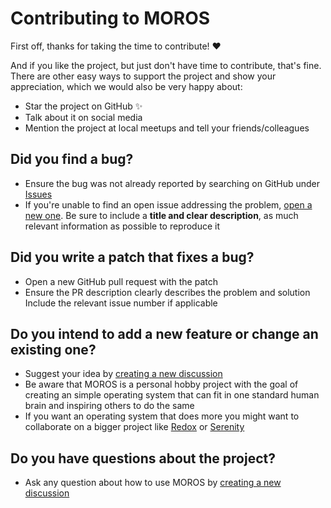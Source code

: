 # Contributing to MOROS

First off, thanks for taking the time to contribute! ❤️

And if you like the project, but just don't have time to contribute, that's
fine. There are other easy ways to support the project and show your
appreciation, which we would also be very happy about:

- Star the project on GitHub ✨
- Talk about it on social media
- Mention the project at local meetups and tell your friends/colleagues

## Did you find a bug?

- Ensure the bug was not already reported by searching on GitHub under
  [Issues](https://github.com/vinc/moros/issues)
- If you're unable to find an open issue addressing the problem,
  [open a new one](https://github.com/vinc/moros/issues/new). Be sure to
  include a **title and clear description**, as much relevant information as
  possible to reproduce it

## Did you write a patch that fixes a bug?

- Open a new GitHub pull request with the patch
- Ensure the PR description clearly describes the problem and solution
  Include the relevant issue number if applicable

## Do you intend to add a new feature or change an existing one?

- Suggest your idea by [creating a new discussion](https://github.com/vinc/moros/discussions/new?category=ideas)
- Be aware that MOROS is a personal hobby project with the goal of creating an
  simple operating system that can fit in one standard human brain and
  inspiring others to do the same
- If you want an operating system that does more you might want to collaborate
  on a bigger project like [Redox](https://www.redox-os.org/) or
  [Serenity](https://serenityos.org/)

## Do you have questions about the project?

- Ask any question about how to use MOROS by [creating a new discussion](https://github.com/vinc/moros/discussions/new?category=q-a)
